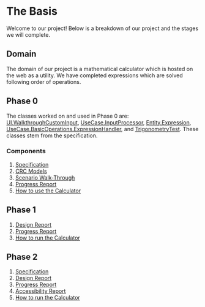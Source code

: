 # The Basis

Welcome to our project! Below is a breakdown of our project and the stages we will complete. 

## Domain

The domain of our project is a mathematical calculator which is hosted on the web as a utility. We have completed expressions which are solved following order of operations.

## Phase 0

The classes worked on and used in Phase 0 are: [UI.WalkthroughCustomInput](https://github.com/CSC207-UofT/course-project-the-basis/blob/main/src/main/java/WalkthroughCustomInput.java), [UseCase.InputProcessor](https://github.com/CSC207-UofT/course-project-the-basis/blob/main/src/main/java/InputProcessor.java), [Entity.Expression](https://github.com/CSC207-UofT/course-project-the-basis/blob/main/src/main/java/Expression.java), [UseCase.BasicOperations.ExpressionHandler](https://github.com/CSC207-UofT/course-project-the-basis/blob/main/src/main/java/ExpressionHandler.java), and [TrigonometryTest](https://github.com/CSC207-UofT/course-project-the-basis/blob/main/src/test/java/TrigonometryTest.java). These classes stem from the specification.

### Components

1. [Specification](https://github.com/CSC207-UofT/course-project-the-basis/blob/main/Markdown%20Files/specification.md)
2. [CRC Models](https://github.com/CSC207-UofT/course-project-the-basis/blob/main/Markdown%20Files/Calculator%20CRC%20Model.pdf)
3. [Scenario Walk-Through](https://github.com/CSC207-UofT/course-project-the-basis/blob/main/Markdown%20Files/Scenario%20Walkthrough.md)
4. [Progress Report](https://github.com/CSC207-UofT/course-project-the-basis/blob/main/Markdown%20Files/Progress_Report.md)
5. [How to use the Calculator](https://github.com/CSC207-UofT/course-project-the-basis/blob/main/Markdown%20Files/How%20to%20Run%20the%20Calculator.md)


## Phase 1

1. [Design Report](https://github.com/CSC207-UofT/course-project-the-basis/blob/main/Markdown%20Files/Design%20Report.md)
2. [Progress Report](https://github.com/CSC207-UofT/course-project-the-basis/blob/main/Markdown%20Files/Progess%20Report%20Phase%201.md)
3. [How to run the Calculator](https://github.com/CSC207-UofT/course-project-the-basis/blob/main/Markdown%20Files/How%20to%20Run%20the%20Calculator%20-%20Phase%201.md)


## Phase 2

1. [Specification](https://github.com/CSC207-UofT/course-project-the-basis/blob/main/Markdown%20Files/Phase%202%20Markdown%20Files/specification%20phase%202.md)
2. [Design Report](https://github.com/CSC207-UofT/course-project-the-basis/blob/main/Markdown%20Files/Phase%202%20Markdown%20Files/Design%20Document%20Phase%202.md)
3. [Progress Report](https://github.com/CSC207-UofT/course-project-the-basis/blob/main/Markdown%20Files/Phase%202%20Markdown%20Files/Progress%20Report%20Phase%202.md)
4. [Accessibility Report](https://github.com/CSC207-UofT/course-project-the-basis/blob/main/Markdown%20Files/Phase%202%20Markdown%20Files/accessibility.md)
5. [How to run the Calculator](https://github.com/CSC207-UofT/course-project-the-basis/blob/main/Markdown%20Files/Phase%202%20Markdown%20Files/How%20to%20Run%20Calculator%20Phase%202.md)


